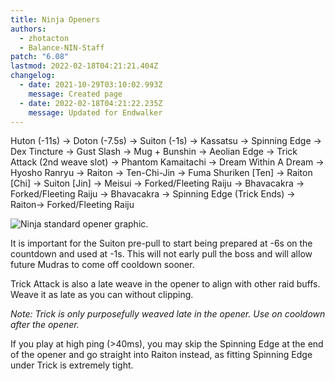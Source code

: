 ```yaml
---
title: Ninja Openers
authors:
  - zhotacton
  - Balance-NIN-Staff
patch: "6.08"
lastmod: 2022-02-18T04:21:21.404Z
changelog:
  - date: 2021-10-29T03:10:02.993Z
    message: Created page
  - date: 2022-02-18T04:21:22.235Z
    message: Updated for Endwalker
---
```

Huton (-11s)  → Doton (-7.5s) → Suiton (-1s) → Kassatsu →  Spinning Edge → Dex Tincture → Gust Slash → Mug + Bunshin →  Aeolian Edge → Trick Attack (2nd weave slot) → Phantom Kamaitachi → Dream Within A Dream → Hyosho Ranryu → Raiton → Ten-Chi-Jin → Fuma Shuriken \[Ten] →  Raiton \[Chi] → Suiton \[Jin] → Meisui → Forked/Fleeting Raiju →  Bhavacakra → Forked/Fleeting Raiju  → Bhavacakra  → Spinning Edge (Trick Ends)  →  Raiton→ Forked/Fleeting Raiju 

![Ninja standard opener graphic. ](/img/jobs/nin/nin2.png "Ninja Standard Opener")

It is important for the Suiton pre-pull to start being prepared at -6s on the countdown and used at -1s. This will not early pull the boss and will allow future Mudras to come off cooldown sooner.



Trick Attack is also a late weave in the opener to align with other raid buffs. Weave it as late as you can without clipping. 



*Note: Trick is only purposefully weaved late in the opener. Use on cooldown after the opener.*
 

If you play at high ping (>40ms), you may skip the Spinning Edge at the end of the opener and go straight into Raiton instead, as fitting Spinning Edge under Trick is extremely tight.